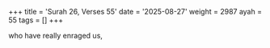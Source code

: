 +++
title = 'Surah 26, Verses 55'
date = '2025-08-27'
weight = 2987
ayah = 55
tags = []
+++

who have really enraged us,